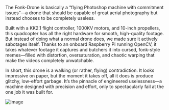 The Fonk-Drone is basically a “flying Photoshop machine with commitment issues”—a drone that should be capable of great aerial photography but instead chooses to be completely useless.

Built with a KK2.1 flight controller, 1000KV motors, and 10-inch propellers, this quadcopter has all the right hardware for smooth, high-quality footage. But instead of doing what a normal drone does, we made sure it actively sabotages itself. Thanks to an onboard Raspberry Pi running OpenCV, it takes whatever footage it captures and butchers it into cursed, fonk-style memes—filled with distortion, oversaturation, and chaotic warping that make the videos completely unwatchable.

In short, this drone is a walking (or rather, flying) contradiction. It looks impressive on paper, but the moment it takes off, all it does is produce glitchy, low-effort garbage. It’s the pinnacle of engineered uselessness—a machine designed with precision and effort, only to spectacularly fail at the one job it was built for.

![image](https://github.com/user-attachments/assets/54c7d4f7-5656-4c47-b581-b31174803650)

